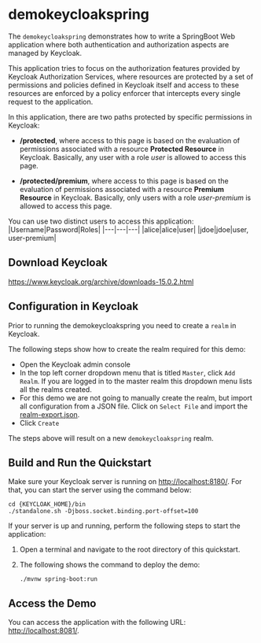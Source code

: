 demokeycloakspring
===================================================

The `demokeycloakspring` demonstrates how to write a SpringBoot Web application where both authentication and
authorization aspects are managed by <span>Keycloak</span>.

This application tries to focus on the authorization features provided by <span>Keycloak</span> Authorization Services, where resources are
protected by a set of permissions and policies defined in Keycloak itself and access to these resources are enforced by a policy enforcer
that intercepts every single request to the application.

In this application, there are two paths protected by specific permissions in <span>Keycloak</span>:

* **/protected**, where access to this page is based on the evaluation of permissions associated with a resource **Protected Resource** in <span>Keycloak</span>. Basically,
any user with a role *user* is allowed to access this page.

* **/protected/premium**, where access to this page is based on the evaluation of permissions associated with a resource **Premium Resource** in <span>Keycloak</span>. Basically,
only users with a role *user-premium* is allowed to access this page.

You can use two distinct users to access this application:
|Username|Password|Roles|
|---|---|---|
|alice|alice|user|
|jdoe|jdoe|user, user-premium|

Download <span>Keycloak</span>
-----------------------
https://www.keycloak.org/archive/downloads-15.0.2.html

Configuration in <span>Keycloak</span>
-----------------------
Prior to running the demokeycloakspring you need to create a `realm` in <span>Keycloak</span>.

The following steps show how to create the realm required for this demo:
* Open the <span>Keycloak</span> admin console
* In the top left corner dropdown menu that is titled `Master`, click `Add Realm`. If you are logged in to the master realm this dropdown menu lists all the realms created.
* For this demo we are not going to manually create the realm, but import all configuration from a JSON file. Click on `Select File` and import the [realm-export.json](./realm-export.json).
* Click `Create`

The steps above will result on a new `demokeycloakspring` realm.

Build and Run the Quickstart
-------------------------------

Make sure your <span>Keycloak</span> server is running on <http://localhost:8180/>. For that, you can start the server using the command below:

   ````
   cd {KEYCLOAK_HOME}/bin
   ./standalone.sh -Djboss.socket.binding.port-offset=100
   
   ````

If your server is up and running, perform the following steps to start the application:

1. Open a terminal and navigate to the root directory of this quickstart.

2. The following shows the command to deploy the demo:

   ````
   ./mvnw spring-boot:run
   ````

Access the Demo
---------------------

You can access the application with the following URL: <http://localhost:8081/>.
